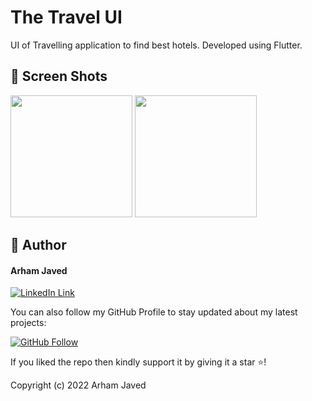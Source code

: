 # The Travel UI

UI of Travelling application to find best hotels. Developed using Flutter.

## 📱 Screen Shots

<img src="https://user-images.githubusercontent.com/101502781/164793244-71a617d0-b418-4a0e-9598-61df95e6443e.jpeg" width=195>  <img src="https://user-images.githubusercontent.com/101502781/164793251-2f8f9acf-58da-40ee-85d6-d6af084d54cb.jpeg" width=195>

## 🧑 Author

#### Arham Javed
[![LinkedIn Link](https://img.shields.io/badge/Connect-Arham-blue.svg?logo=linkedin&longCache=true&style=social&label=Connect
)](https://www.linkedin.com/in/arham-javed-9b4107216/)

You can also follow my GitHub Profile to stay updated about my latest projects:

[![GitHub Follow](https://img.shields.io/badge/Connect-Arham-blue.svg?logo=Github&longCache=true&style=social&label=Follow)](https://github.com/Arham07)

If you liked the repo then kindly support it by giving it a star ⭐!

Copyright (c) 2022 Arham Javed
